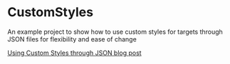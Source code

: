 # CustomStyles
An example project to show how to use custom styles for targets through JSON files for flexibility and ease of change

[Using Custom Styles through JSON blog post](http://jayeshkawli.ghost.io/using-json-files-to-configure-app-styles/)
